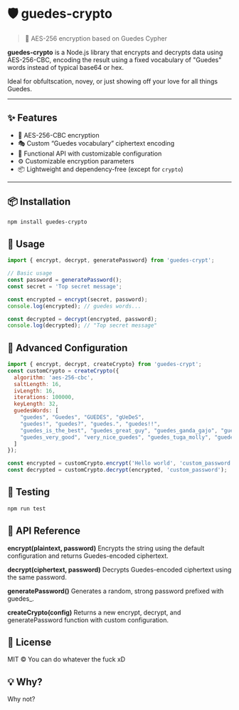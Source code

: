 
# 🛡️ guedes-crypto

> 🔐 AES-256 encryption based on Guedes Cypher

**guedes-crypto** is a Node.js library that encrypts and decrypts data using AES-256-CBC, encoding the result using a fixed vocabulary of "Guedes" words instead of typical base64 or hex.

Ideal for obfultscation, novey, or just showing off your love for all things Guedes.

---

## ✨ Features

- 🔐 AES-256-CBC encryption
- 🎭 Custom “Guedes vocabulary” ciphertext encoding
- 🔁 Functional API with customizable configuration
- ⚙️ Customizable encryption parameters
- 📦 Lightweight and dependency-free (except for `crypto`)

---

## 📦 Installation

```bash
npm install guedes-crypto
```
## 🧪 Usage
```js
import { encrypt, decrypt, generatePassword} from 'guedes-crypt';

// Basic usage
const password = generatePassword();
const secret = 'Top secret message';

const encrypted = encrypt(secret, password);
console.log(encrypted); // guedes words...

const decrypted = decrypt(encrypted, password);
console.log(decrypted); // "Top secret message"

```
## 🧠 Advanced Configuration
```js
import { encrypt, decrypt, createCrypto} from 'guedes-crypt';
const customCrypto = createCrypto({
  algorithm: 'aes-256-cbc',
  saltLength: 16,
  ivLength: 16,
  iterations: 100000,
  keyLength: 32,
  guedesWords: [
    "guedes", "Guedes", "GUEDES", "gUeDeS",
    "guedes!", "guedes?", "guedes.", "guedes!!",
    "guedes_is_the_best", "guedes_great_guy", "guedes_ganda_gajo", "guedes_best_man",
    "guedes_very_good", "very_nice_guedes", "guedes_tuga_molly", "guedes_molly_tuga"
  ]
});

const encrypted = customCrypto.encrypt('Hello world', 'custom_password');
const decrypted = customCrypto.decrypt(encrypted, 'custom_password');
```
## 🧪 Testing
```bash
npm run test
```
## 🧰 API Reference
**encrypt(plaintext, password)**
Encrypts the string using the default configuration and returns Guedes-encoded ciphertext.

**decrypt(ciphertext, password)**
Decrypts Guedes-encoded ciphertext using the same password.

**generatePassword()**
Generates a random, strong password prefixed with guedes_.

**createCrypto(config)**
Returns a new encrypt, decrypt, and generatePassword function with custom configuration.

## 📜 License
MIT © You can do whatever the fuck xD
## 💡 Why?
Why not?
